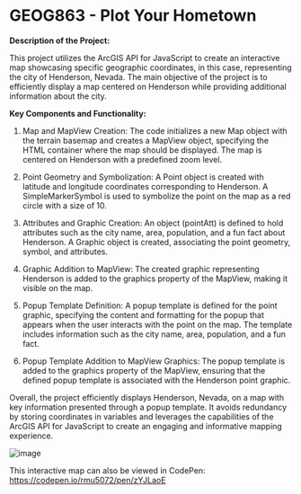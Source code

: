 # GEOG863 - Plot Your Hometown

<b>Description of the Project:</b>

This project utilizes the ArcGIS API for JavaScript to create an interactive map showcasing specific geographic coordinates, in this case, representing the city of Henderson, Nevada. The main objective of the project is to efficiently display a map centered on Henderson while providing additional information about the city.

<b>Key Components and Functionality:</b>

1. Map and MapView Creation: The code initializes a new Map object with the terrain basemap and creates a MapView object, specifying the HTML container where the map should be displayed. The map is centered on Henderson with a predefined zoom level.

2. Point Geometry and Symbolization: A Point object is created with latitude and longitude coordinates corresponding to Henderson. A SimpleMarkerSymbol is used to symbolize the point on the map as a red circle with a size of 10.

3. Attributes and Graphic Creation: An object (pointAtt) is defined to hold attributes such as the city name, area, population, and a fun fact about Henderson. A Graphic object is created, associating the point geometry, symbol, and attributes.

4. Graphic Addition to MapView: The created graphic representing Henderson is added to the graphics property of the MapView, making it visible on the map.

5. Popup Template Definition: A popup template is defined for the point graphic, specifying the content and formatting for the popup that appears when the user interacts with the point on the map. The template includes information such as the city name, area, population, and a fun fact.

6. Popup Template Addition to MapView Graphics: The popup template is added to the graphics property of the MapView, ensuring that the defined popup template is associated with the Henderson point graphic.

Overall, the project efficiently displays Henderson, Nevada, on a map with key information presented through a popup template. It avoids redundancy by storing coordinates in variables and leverages the capabilities of the ArcGIS API for JavaScript to create an engaging and informative mapping experience.

![image](https://github.com/bec-in-tech/GEOG863-Plot-Your-Hometown/assets/120440399/9ebb6f9d-07a0-42d7-a35a-cdc5d5ac14f8)

This interactive map can also be viewed in CodePen: https://codepen.io/rmu5072/pen/zYJLaoE
